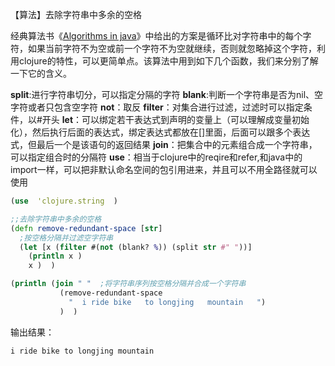 【算法】去除字符串中多余的空格

经典算法书《<a href="http://book.douban.com/subject/2708786/" target="_blank">Algorithms in java</a>》中给出的方案是循环比对字符串中的每个字符，如果当前字符不为空或前一个字符不为空就继续，否则就忽略掉这个字符，利用clojure的特性，可以更简单点。该算法中用到如下几个函数，我们来分别了解一下它的含义。

**split**:进行字符串切分，可以指定分隔的字符 
**blank**:判断一个字符串是否为nil、空字符或者只包含空字符 
**not**：取反 
**filter**：对集合进行过滤，过滤时可以指定条件，以#开头 
**let**：可以绑定若干表达式到声明的变量上（可以理解成变量初始化），然后执行后面的表达式，绑定表达式都放在[]里面，后面可以跟多个表达式，但最后一个是该语句的返回结果 
**join**：把集合中的元素组合成一个字符串，可以指定组合时的分隔符 
**use**：相当于clojure中的reqire和refer,和java中的import一样，可以把非默认命名空间的包引用进来，并且可以不用全路径就可以使用 

```clojure
(use  'clojure.string  )

;;去除字符串中多余的空格
(defn remove-redundant-space [str]
  ;按空格分隔并过滤空字符串
  (let [x (filter #(not (blank? %)) (split str #" "))]
    (println x )
    x )  )

(println (join " "  ;将字符串序列按空格分隔并合成一个字符串
           (remove-redundant-space
             "  i ride bike   to longjing   mountain   ")
           )  )

```

 输出结果： 
```
i ride bike to longjing mountain
```